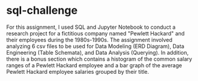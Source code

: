 # sql-challenge
For this assignment, I used SQL and Jupyter Notebook to conduct a research project for a fictitious company named "Pewlett Hackard" and their employees during the 1980s-1990s. The assignment involved analyzing 6 csv files to be used for Data Modeling (ERD Diagram), Data Engineering (Table Schemata), and Data Analysis (Querying). In addition, there is a bonus section which contains a histogram of the common salary ranges of a Pewlett Hackard employee and a bar graph of the average Pewlett Hackard employee salaries grouped by their title.

